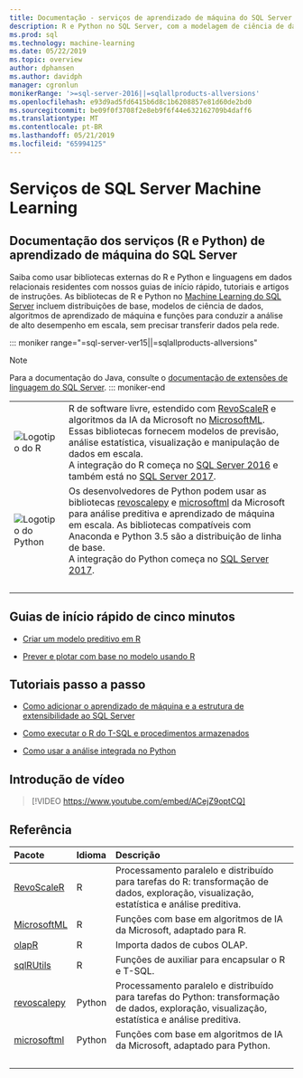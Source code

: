 ```yaml
---
title: Documentação - serviços de aprendizado de máquina do SQL Server de aprendizado de máquina de R e Python
description: R e Python no SQL Server, com a modelagem de ciência de dados interna e algoritmos de aprendizado de máquina para análise de dados corporativos em escala.
ms.prod: sql
ms.technology: machine-learning
ms.date: 05/22/2019
ms.topic: overview
author: dphansen
ms.author: davidph
manager: cgronlun
monikerRange: '>=sql-server-2016||=sqlallproducts-allversions'
ms.openlocfilehash: e93d9ad5fd6415b6d8c1b6208857e81d60de2bd0
ms.sourcegitcommit: be09f0f3708f2e8eb9f6f44e632162709b4daff6
ms.translationtype: MT
ms.contentlocale: pt-BR
ms.lasthandoff: 05/21/2019
ms.locfileid: "65994125"
---
```

# <a name="sql-server-machine-learning-services"></a>Serviços de SQL Server Machine Learning

## <a name="sql-server-machine-learning-services-r-and-python-documentation"></a>Documentação dos serviços (R e Python) de aprendizado de máquina do SQL Server

Saiba como usar bibliotecas externas do R e Python e linguagens em dados relacionais residentes com nossos guias de início rápido, tutoriais e artigos de instruções. As bibliotecas de R e Python no [Machine Learning do SQL Server](what-is-sql-server-machine-learning.md) incluem distribuições de base, modelos de ciência de dados, algoritmos de aprendizado de máquina e funções para conduzir a análise de alto desempenho em escala, sem precisar transferir dados pela rede.

::: moniker range="=sql-server-ver15||=sqlallproducts-allversions"
> [!NOTE]
> Para a documentação do Java, consulte o [documentação de extensões de linguagem do SQL Server](https://docs.microsoft.com/sql/language-extensions/language-extensions-overview).
::: moniker-end

|   |   |
|---|:--|
| ![Logotipo do R](media/index/logo_r.png) | R de software livre, estendido com [RevoScaleR](/machine-learning-server/r-reference/revoscaler/revoscaler) e algoritmos da IA da Microsoft no [MicrosoftML](/machine-learning-server/r-reference/microsoftml/microsoftml-package). Essas bibliotecas fornecem modelos de previsão, análise estatística, visualização e manipulação de dados em escala.<br/>A integração do R começa no [SQL Server 2016](install/sql-r-services-windows-install.md) e também está no [SQL Server 2017](install/sql-machine-learning-services-windows-install.md). |
| ![Logotipo do Python](media/index/logo_python.png) | Os desenvolvedores de Python podem usar as bibliotecas [revoscalepy](/machine-learning-server/python-reference/revoscalepy/revoscalepy-package) e [microsoftml](/machine-learning-server/python-reference/microsoftml/microsoftml-package) da Microsoft para análise preditiva e aprendizado de máquina em escala. As bibliotecas compatíveis com Anaconda e Python 3.5 são a distribuição de linha de base.<br/>A integração do Python começa no [SQL Server 2017](install/sql-machine-learning-services-windows-install.md). |
| &nbsp; | &nbsp; |

## <a name="5-minute-quickstarts"></a>Guias de início rápido de cinco minutos

- [Criar um modelo preditivo em R](tutorials/rtsql-create-a-predictive-model-r.md)

- [Prever e plotar com base no modelo usando R](tutorials/rtsql-predict-and-plot-from-model.md)

## <a name="step-by-step-tutorials"></a>Tutoriais passo a passo

- [Como adicionar o aprendizado de máquina e a estrutura de extensibilidade ao SQL Server](install/sql-machine-learning-services-windows-install.md)

- [Como executar o R do T-SQL e procedimentos armazenados](tutorials/sqldev-in-database-r-for-sql-developers.md)

- [Como usar a análise integrada no Python](tutorials/sqldev-in-database-python-for-sql-developers.md)

## <a name="video-introduction"></a>Introdução de vídeo

> [!VIDEO https://www.youtube.com/embed/ACejZ9optCQ]

## <a name="reference"></a>Referência

| Pacote | Idioma | Descrição |
|:--------|:---------|:------------|
| [RevoScaleR](/machine-learning-server/r-reference/revoscaler/revoscaler) | R | Processamento paralelo e distribuído para tarefas do R: transformação de dados, exploração, visualização, estatística e análise preditiva. |
| [MicrosoftML](/machine-learning-server/r-reference/microsoftml/microsoftml-package) | R | Funções com base em algoritmos de IA da Microsoft, adaptado para R. |
| [olapR](/machine-learning-server/r-reference/olapr/olapr) | R | Importa dados de cubos OLAP. |
| [sqlRUtils](/machine-learning-server/r-reference/sqlrutils/sqlrutils) | R | Funções de auxiliar para encapsular o R e T-SQL. |
[revoscalepy](/machine-learning-server/python-reference/revoscalepy/revoscalepy-package) | Python | Processamento paralelo e distribuído para tarefas do Python: transformação de dados, exploração, visualização, estatística e análise preditiva. |
| [microsoftml](/machine-learning-server/python-reference/microsoftml/microsoftml-package) | Python | Funções com base em algoritmos de IA da Microsoft, adaptado para Python. |
| &nbsp; | &nbsp; | &nbsp; |
